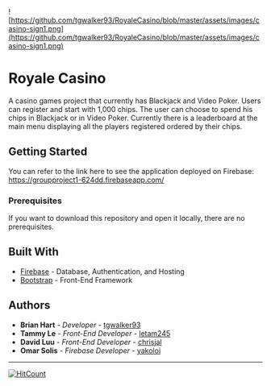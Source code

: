 ![https://github.com/tgwalker93/RoyaleCasino/blob/master/assets/images/casino-sign1.png](https://github.com/tgwalker93/RoyaleCasino/blob/master/assets/images/casino-sign1.png)

# Royale Casino
A casino games project that currently has Blackjack and Video Poker. Users can register and start with 1,000 chips. The user can choose to spend his chips in Blackjack or in Video Poker. Currently there is a leaderboard at the main menu displaying all the players registered ordered by their chips.  

## Getting Started

You can refer to the link here to see the application deployed on Firebase: https://groupproject1-624dd.firebaseapp.com/

### Prerequisites

If you want to download this repository and open it locally, there are no prerequisites. 



## Built With

* [Firebase](https://dev.mysql.com/doc/) - Database, Authentication, and Hosting
* [Bootstrap](https://getbootstrap.com/docs/3.3/getting-started/) - Front-End Framework


## Authors

* **Brian Hart** - *Developer* - [tgwalker93](https://github.com/tgwalker93)
* **Tammy Le** - *Front-End Developer* - [letam245](https://github.com/letam245)
* **David Luu** - *Front-End Developer* - [chrisjal](https://github.com/chrisjal)
* **Omar Solis** - *Firebase Developer* - [yakoloi](https://github.com/yakoloi)

---

[![HitCount](http://hits.dwyl.io/bdoggincali/https://github.com/bdoggincali/class-worx.svg)](http://hits.dwyl.io/bdoggincali/https://github.com/bdoggincali/class-worx)
